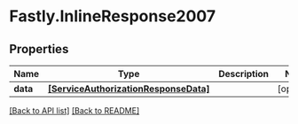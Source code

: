 # Fastly.InlineResponse2007

## Properties

Name | Type | Description | Notes
------------ | ------------- | ------------- | -------------
**data** | [**[ServiceAuthorizationResponseData]**](ServiceAuthorizationResponseData.md) |  | [optional] 


[[Back to API list]](../../README.md#endpoints) [[Back to README]](../../README.md)
